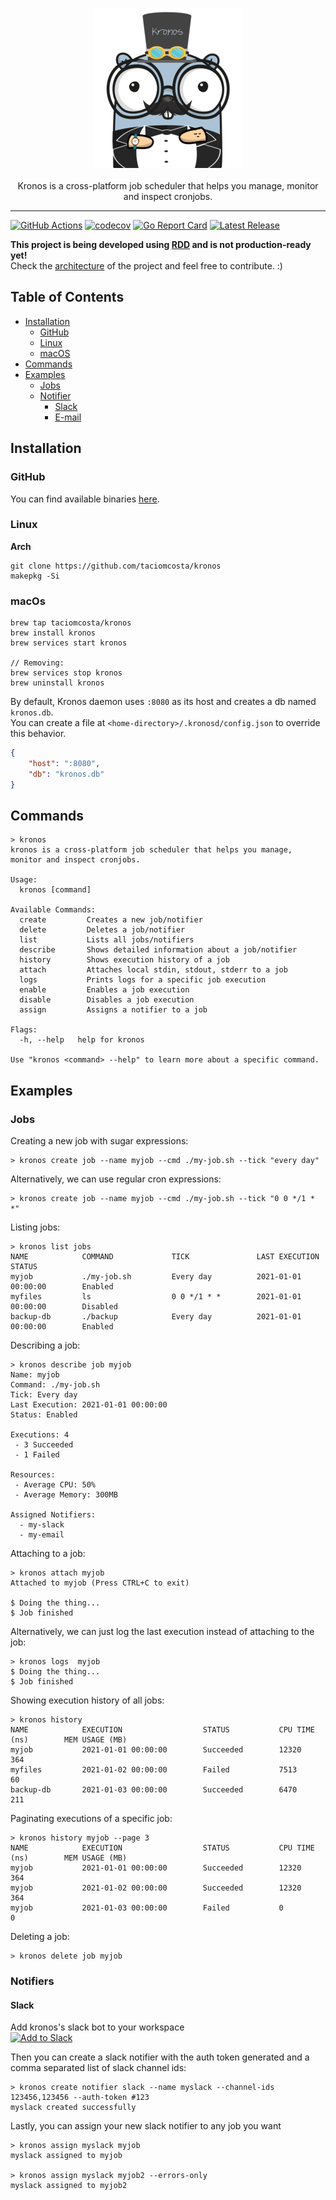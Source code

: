 <p align="center">
  <img src="./docs/kronos.png">
  <br><br>
  Kronos is a cross-platform job scheduler that helps you manage, monitor and inspect cronjobs.
</p>

---

[![GitHub Actions](https://github.com/taciomcosta/kronos/workflows/main/badge.svg)](https://github.com/taciomcosta/kronos/actions)
[![codecov](https://codecov.io/gh/taciomcosta/kronos/branch/master/graph/badge.svg?token=bVwkHbOHOk)](https://codecov.io/gh/taciomcosta/kronos)
[![Go Report Card](https://goreportcard.com/badge/github.com/taciomcosta/kronos)](https://goreportcard.com/report/github.com/taciomcosta/kronos)
[![Latest Release](https://img.shields.io/github/v/release/taciomcosta/kronos?include_prereleases)](https://github.com/taciomcosta/kronos/releases/latest)

**This project is being developed using [RDD](https://tom.preston-werner.com/2010/08/23/readme-driven-development.html) and is not production-ready yet!**
<br>Check the [architecture](docs/ARCHITECTURE.md) of the project and feel free to contribute. :)

## Table of Contents
- [Installation](#Installation)
  - [GitHub](#GitHub)
  - [Linux](#Linux)
  - [macOS](#macOS)
- [Commands](#Commands)
- [Examples](#Examples)
  - [Jobs](#Jobs)
  - [Notifier](#Notifiers)
    - [Slack](#Slack)
    - [E-mail](#Email)


## Installation
### GitHub
You can find available binaries [here](https://github.com/taciomcosta/kronos/releases).

### Linux

**Arch**
```
git clone https://github.com/taciomcosta/kronos
makepkg -Si
```

### macOs
```
brew tap taciomcosta/kronos
brew install kronos
brew services start kronos

// Removing: 
brew services stop kronos
brew uninstall kronos
```

By default, Kronos daemon uses `:8080` as its host and creates a db named
`kronos.db`. <br>
You can create a file at `<home-directory>/.kronosd/config.json`
to override this behavior.
```json
{
    "host": ":8080",
    "db": "kronos.db"
}
```


## Commands
```
> kronos
kronos is a cross-platform job scheduler that helps you manage, monitor and inspect cronjobs.

Usage:
  kronos [command]

Available Commands:
  create         Creates a new job/notifier
  delete         Deletes a job/notifier
  list           Lists all jobs/notifiers
  describe       Shows detailed information about a job/notifier
  history        Shows execution history of a job
  attach         Attaches local stdin, stdout, stderr to a job
  logs           Prints logs for a specific job execution
  enable         Enables a job execution
  disable        Disables a job execution
  assign         Assigns a notifier to a job

Flags:
  -h, --help   help for kronos

Use "kronos <command> --help" to learn more about a specific command.
```

## Examples

### Jobs

Creating a new job with sugar expressions: 
```
> kronos create job --name myjob --cmd ./my-job.sh --tick "every day"
```
Alternatively, we can use regular cron expressions:
```
> kronos create job --name myjob --cmd ./my-job.sh --tick "0 0 */1 * *"
```

Listing jobs:
```
> kronos list jobs
NAME            COMMAND             TICK               LAST EXECUTION             STATUS
myjob           ./my-job.sh         Every day          2021-01-01 00:00:00        Enabled 
myfiles         ls                  0 0 */1 * *        2021-01-01 00:00:00        Disabled
backup-db       ./backup            Every day          2021-01-01 00:00:00        Enabled
```

Describing a job:
```
> kronos describe job myjob
Name: myjob
Command: ./my-job.sh
Tick: Every day
Last Execution: 2021-01-01 00:00:00
Status: Enabled

Executions: 4 
 - 3 Succeeded
 - 1 Failed

Resources:
 - Average CPU: 50%
 - Average Memory: 300MB
 
Assigned Notifiers:
  - my-slack
  - my-email
```

Attaching to a job:
```
> kronos attach myjob
Attached to myjob (Press CTRL+C to exit)

$ Doing the thing...
$ Job finished
```

Alternatively, we can just log the last execution instead of attaching to the job:
```
> kronos logs  myjob
$ Doing the thing...
$ Job finished
```

Showing execution history of all jobs:
```
> kronos history
NAME            EXECUTION                  STATUS           CPU TIME (ns)        MEM USAGE (MB)
myjob           2021-01-01 00:00:00        Succeeded        12320                364
myfiles         2021-01-02 00:00:00        Failed           7513                 60
backup-db       2021-01-03 00:00:00        Succeeded        6470                 211
```

Paginating executions of a specific job:
```
> kronos history myjob --page 3
NAME            EXECUTION                  STATUS           CPU TIME (ns)        MEM USAGE (MB)
myjob           2021-01-01 00:00:00        Succeeded        12320                364
myjob           2021-01-02 00:00:00        Succeeded        12320                364
myjob           2021-01-03 00:00:00        Failed           0                    0
```


Deleting a job:
```
> kronos delete job myjob
```

### Notifiers

#### Slack

Add kronos's slack bot to your workspace <br>
<a href="https://slack.com/oauth/v2/authorize?client_id=1880148272661.1937554624689&scope=chat:write&user_scope="><img alt="Add to Slack" height="40" width="139" src="https://platform.slack-edge.com/img/add_to_slack.png" srcSet="https://platform.slack-edge.com/img/add_to_slack.png 1x, https://platform.slack-edge.com/img/add_to_slack@2x.png 2x" /></a>

Then you can create a slack notifier with the auth token generated and a comma separated list of slack channel ids:
``` 
> kronos create notifier slack --name myslack --channel-ids 123456,123456 --auth-token #123
myslack created successfully
```

Lastly, you can assign your new slack notifier to any job you want
```
> kronos assign myslack myjob
myslack assigned to myjob

> kronos assign myslack myjob2 --errors-only
myslack assigned to myjob2
```
